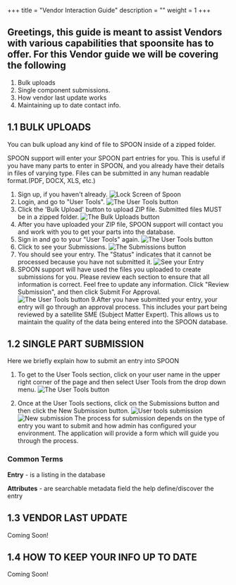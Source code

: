 +++
title = "Vendor Interaction Guide"
description = ""
weight = 1
+++

## Greetings, this guide is meant to assist Vendors with various capabilities that spoonsite has to offer. For this Vendor guide we will be covering the following

1. Bulk uploads
1. Single component submissions.
1. How vendor last update works
1. Maintaining up to date contact info.

## 1.1 BULK UPLOADS

You can bulk upload any kind of file to SPOON inside of a zipped folder.<!--more-->

SPOON support will enter your SPOON part entries for you. This is useful if you have many parts to enter in SPOON, and you already have their details in files of varying type. Files can be submitted in any human readable format.(PDF, DOCX, XLS, etc.)

1. Sign up, if you haven't already.
![Lock Screen of Spoon](/images/BulkUpload/login.png)
2. Login, and go to "User Tools".
![The User Tools button](/images/BulkUpload/usergotousertools.png)
3. Click the 'Bulk Upload' button to upload ZIP file. Submitted files MUST be in a zipped folder.
![The Bulk Uploads button](/images/BulkUpload/bulkuploatbutton.png)
4. After you have uploaded your ZIP file, SPOON support will contact you and work with you to get your parts into the database.
5. Sign in and go to your "User Tools" again.
![The User Tools button](/images/BulkUpload/usergotousertools.png)
6. Click to see your Submissions.
![The Submissions button](/images/BulkUpload/submission.png)
7. You should see your entry. The "Status" indicates that it cannot be processed because you have not submitted it.
![See your Entry](/images/BulkUpload/exampleEntry.png)
8. SPOON support will have used the files you uploaded to create submissions for you. Please review each section to ensure that all information is correct. Feel free to update any information. Click "Review Submission", and then click Submit For Approval.
![The User Tools button](/images/BulkUpload/final.png)
9.After you have submitted your entry, your entry will go through an approval process. This includes your part being reviewed by a satellite SME (Subject Matter Expert). This allows us to maintain the quality of the data being entered into the SPOON database.

## 1.2 SINGLE PART SUBMISSION

Here we briefly explain how to submit an entry into SPOON
<!--more-->

1. To get to the User Tools section, click on your user name in the upper right corner of the page and then select User Tools from the drop down menu.
![The User Tools button](/images/BulkUpload/usergotousertools.png)

2. Once at the User Tools sections, click on the Submissions button and then click the New Submission button.
![User tools submission](/images/PartSubmission/userToolsSubmission.png)
![New submission](/images/PartSubmission/newsub.png)
The process for submission depends on the type of entry you want to submit and how admin has configured your environment.
The application will provide a form which will guide you through the process.

### Common Terms

**Entry** - is a listing in the database

**Attributes** - are searchable metadata field the help define/discover the entry

## 1.3 VENDOR LAST UPDATE

Coming Soon!

## 1.4 HOW TO KEEP YOUR INFO UP TO DATE

Coming Soon!
